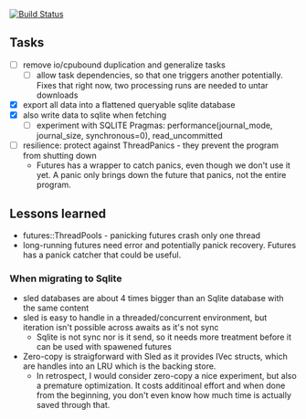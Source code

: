 [![Build Status](https://travis-ci.org/crates-io/criner.svg?branch=master)](https://travis-ci.org/crates-io/criner)

## Tasks

* [ ] remove io/cpubound duplication and generalize tasks
  * [ ] allow task dependencies, so that one triggers another potentially. Fixes that right now, two processing runs are needed
        to untar downloads
* [x] export all data into a flattened queryable sqlite database
* [x] also write data to sqlite when fetching
  * [ ] experiment with SQLITE Pragmas: performance(journal_mode, journal_size, synchronous=0), read_uncommitted
* [ ] resilience: protect against ThreadPanics - they prevent the program from shutting down
   * Futures has a wrapper to catch panics, even though we don't use it yet. A panic only brings down the future that panics, not the entire program.

## Lessons learned

* futures::ThreadPools - panicking futures crash only one thread
* long-running futures need error and potentially panick recovery. Futures has a panick catcher that could be useful.

### When migrating to Sqlite

* sled databases are about 4 times bigger than an Sqlite database with the same content
* sled is easy to handle in a threaded/concurrent environment, but iteration isn't possible across awaits as it's not sync
  * Sqlite is not sync nor is it send, so it needs more treatment before it can be used with spawened futures
* Zero-copy is straigforward with Sled as it provides IVec structs, which are handles into an LRU which is the backing store.
  * In retrospect, I would consider zero-copy a nice experiment, but also a premature optimization. It costs additinoal effort
    and when done from the beginning, you don't even know how much time is actually saved through that.
